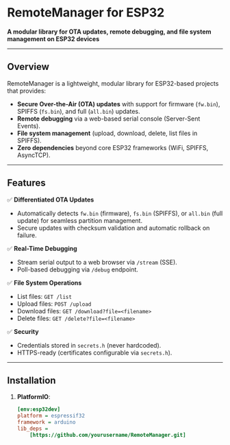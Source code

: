 # RemoteManager for ESP32  
**A modular library for OTA updates, remote debugging, and file system management on ESP32 devices**  

    
---

## Overview  
RemoteManager is a lightweight, modular library for ESP32-based projects that provides:  
- **Secure Over-the-Air (OTA) updates** with support for firmware (`fw.bin`), SPIFFS (`fs.bin`), and full (`all.bin`) updates.  
- **Remote debugging** via a web-based serial console (Server-Sent Events).  
- **File system management** (upload, download, delete, list files in SPIFFS).  
- **Zero dependencies** beyond core ESP32 frameworks (WiFi, SPIFFS, AsyncTCP).  

---

## Features  
✅ **Differentiated OTA Updates**  
- Automatically detects `fw.bin` (firmware), `fs.bin` (SPIFFS), or `all.bin` (full update) for seamless partition management.  
- Secure updates with checksum validation and automatic rollback on failure.  

✅ **Real-Time Debugging**  
- Stream serial output to a web browser via `/stream` (SSE).  
- Poll-based debugging via `/debug` endpoint.  

✅ **File System Operations**  
- List files: `GET /list`  
- Upload files: `POST /upload`  
- Download files: `GET /download?file=<filename>`  
- Delete files: `GET /delete?file=<filename>`  

✅ **Security**  
- Credentials stored in `secrets.h` (never hardcoded).  
- HTTPS-ready (certificates configurable via `secrets.h`).  

---

## Installation  
1. **PlatformIO**:  
   ```ini
   [env:esp32dev]
   platform = espressif32
   framework = arduino
   lib_deps = 
       [https://github.com/yourusername/RemoteManager.git]
